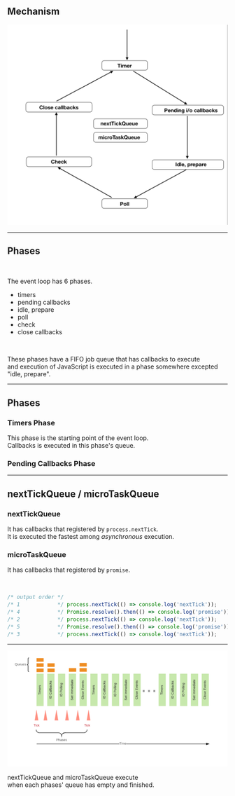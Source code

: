 <!-- sectionTitle: Mechanism -->

## Mechanism

<img src="../images/mechanism.png" class="event-loop-mechanism" />

---

## Phases

<br />

The event loop has 6 phases.

* timers
* pending callbacks
* idle, prepare
* poll
* check
* close callbacks

<br />

These phases have a FIFO job queue that has callbacks to execute  
and execution of JavaScript is executed in a phase somewhere excepted "idle, prepare".

---

## Phases

### Timers Phase

This phase is the starting point of the event loop.  
Callbacks is executed in this phase's queue.

### Pending Callbacks Phase

---

## nextTickQueue / microTaskQueue

### nextTickQueue

It has callbacks that registered by `process.nextTick`.  
It is executed the fastest among _asynchronous_ execution.

### microTaskQueue

It has callbacks that registered by `promise`.

<br />

```javascript
/* output order */
/* 1            */ process.nextTick(() => console.log('nextTick'));
/* 4            */ Promise.resolve().then(() => console.log('promise'));
/* 2            */ process.nextTick(() => console.log('nextTick'));
/* 5            */ Promise.resolve().then(() => console.log('promise'));
/* 3            */ process.nextTick(() => console.log('nextTick'));
```

---

<img src="../images/event-loop-queue.png" />

nextTickQueue and microTaskQueue execute  
when each phases' queue has empty and finished.
